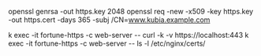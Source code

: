 openssl genrsa -out https.key 2048
openssl req -new -x509 -key https.key -out https.cert -days 365 -subj /CN=www.kubia.example.com

k exec -it fortune-https -c web-server -- curl -k -v https://localhost:443 
k exec -it fortune-https -c web-server -- ls -l /etc/nginx/certs/